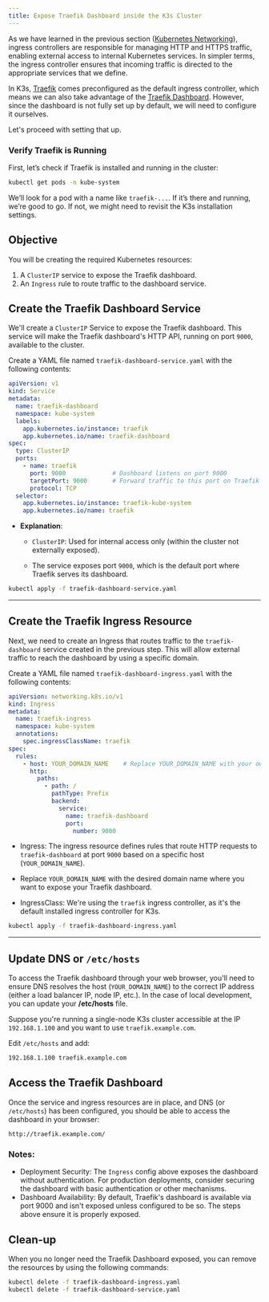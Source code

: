 ```yaml
---
title: Expose Traefik Dashboard inside the K3s Cluster
---
```


As we have learned in the previous section ([Kubernetes Networking](understanding-network-components#ingress-controllers-traefik-nginx)), ingress controllers are responsible for managing HTTP and HTTPS traffic, enabling external access to internal Kubernetes services. In simpler terms, the ingress controller ensures that incoming traffic is directed to the appropriate services that we define.

In K3s, [Traefik](https://doc.traefik.io/traefik/) comes preconfigured as the default ingress controller, which means we can also take advantage of the [Traefik Dashboard](https://doc.traefik.io/traefik/operations/dashboard/). However, since the dashboard is not fully set up by default, we will need to configure it ourselves.

Let's proceed with setting that up.

### Verify Traefik is Running

First, let’s check if Traefik is installed and running in the cluster:
```bash
kubectl get pods -n kube-system
```

We’ll look for a pod with a name like `traefik-...`. If it’s there and running, we’re good to go. If not, we might need to revisit the K3s installation settings.

## Objective

You will be creating the required Kubernetes resources:

1. A `ClusterIP` service to expose the Traefik dashboard.
2. An `Ingress` rule to route traffic to the dashboard service.

## Create the Traefik Dashboard Service

We'll create a `ClusterIP` Service to expose the Traefik dashboard. This service will make the Traefik dashboard's HTTP API, running on port `9000`, available to the cluster.

Create a YAML file named `traefik-dashboard-service.yaml` with the following contents:

```yaml
apiVersion: v1
kind: Service
metadata:
  name: traefik-dashboard
  namespace: kube-system
  labels:
    app.kubernetes.io/instance: traefik
    app.kubernetes.io/name: traefik-dashboard
spec:
  type: ClusterIP
  ports:
    - name: traefik
      port: 9000             # Dashboard listens on port 9000
      targetPort: 9000       # Forward traffic to this port on Traefik pods
      protocol: TCP
  selector:
    app.kubernetes.io/instance: traefik-kube-system
    app.kubernetes.io/name: traefik
```

- **Explanation**:
  - `ClusterIP`: Used for internal access only (within the cluster not externally exposed).

  - The service exposes port `9000`, which is the default port where Traefik serves its dashboard.

```bash
kubectl apply -f traefik-dashboard-service.yaml
```

---

## Create the Traefik Ingress Resource

Next, we need to create an Ingress that routes traffic to the `traefik-dashboard` service created in the previous step. This will allow external traffic to reach the dashboard by using a specific domain.

Create a YAML file named `traefik-dashboard-ingress.yaml` with the following contents:

```yaml
apiVersion: networking.k8s.io/v1
kind: Ingress
metadata:
  name: traefik-ingress
  namespace: kube-system
  annotations:
    spec.ingressClassName: traefik
spec:
  rules:
    - host: YOUR_DOMAIN_NAME    # Replace YOUR_DOMAIN_NAME with your own domain.
      http:
        paths:
          - path: /
            pathType: Prefix
            backend:
              service:
                name: traefik-dashboard
                port:
                  number: 9000
```

- Ingress: The ingress resource defines rules that route HTTP requests to `traefik-dashboard` at port `9000` based on a specific host (`YOUR_DOMAIN_NAME`).

- Replace `YOUR_DOMAIN_NAME` with the desired domain name where you want to expose your Traefik dashboard.

- IngressClass: We're using the `traefik` ingress controller, as it's the default installed ingress controller for K3s.

```bash
kubectl apply -f traefik-dashboard-ingress.yaml
```

---

## Update DNS or `/etc/hosts`

To access the Traefik dashboard through your web browser, you'll need to ensure DNS resolves the host (`YOUR_DOMAIN_NAME`) to the correct IP address (either a load balancer IP, node IP, etc.). In the case of local development, you can update your **/etc/hosts** file.

Suppose you're running a single-node K3s cluster accessible at the IP `192.168.1.100` and you want to use `traefik.example.com`.

Edit `/etc/hosts` and add:

```bash
192.168.1.100 traefik.example.com
```

## Access the Traefik Dashboard

Once the service and ingress resources are in place, and DNS (or `/etc/hosts`) has been configured, you should be able to access the dashboard in your browser:

```
http://traefik.example.com/
```

### Notes:

- Deployment Security: The `Ingress` config above exposes the dashboard without authentication. For production deployments, consider securing the dashboard with basic authentication or other mechanisms.
- Dashboard Availability: By default, Traefik's dashboard is available via port 9000 and isn't exposed unless configured to be so. The steps above ensure it is properly exposed.

## Clean-up

When you no longer need the Traefik Dashboard exposed, you can remove the resources by using the following commands:

```bash
kubectl delete -f traefik-dashboard-ingress.yaml
kubectl delete -f traefik-dashboard-service.yaml
```